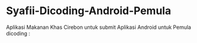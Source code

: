 # Syafii-Dicoding-Android-Pemula
Aplikasi Makanan Khas Cirebon untuk submit Aplikasi Android untuk Pemula dicoding :
